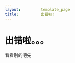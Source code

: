 ```yaml
---
layout:         template_page
title:          出错啦！
---
```

<h1>出错啦。。。</h1>

<p>看看别的吧先</p>
<script type="text/javascript">
	setTimeout(function (argument) {
		window.location.href="/link.md";
	},3000);
</script>
